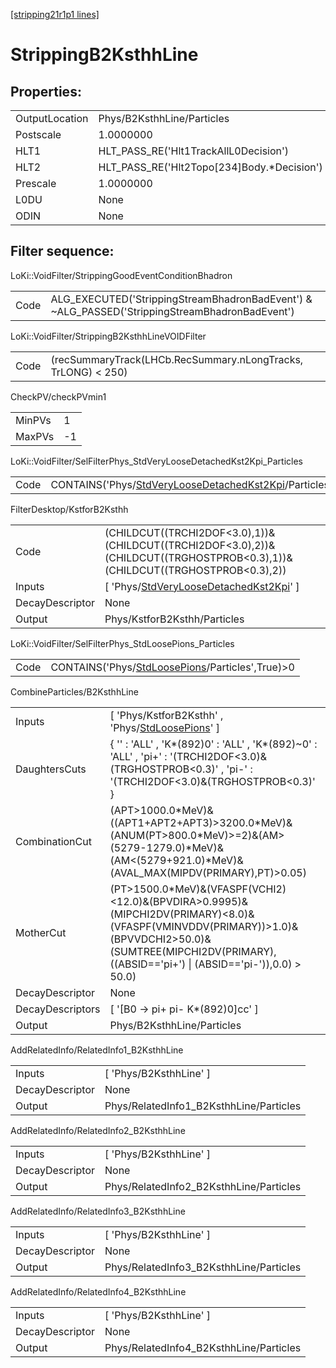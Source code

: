[[stripping21r1p1 lines]](./stripping21r1p1-index)

# StrippingB2KsthhLine

## Properties:

|                |                                               |
|----------------|-----------------------------------------------|
| OutputLocation | Phys/B2KsthhLine/Particles                    |
| Postscale      | 1.0000000                                     |
| HLT1           | HLT_PASS_RE('Hlt1TrackAllL0Decision')         |
| HLT2           | HLT_PASS_RE('Hlt2Topo[234]Body.\*Decision') |
| Prescale       | 1.0000000                                     |
| L0DU           | None                                          |
| ODIN           | None                                          |

## Filter sequence:

LoKi::VoidFilter/StrippingGoodEventConditionBhadron

|      |                                                                                                |
|------|------------------------------------------------------------------------------------------------|
| Code | ALG_EXECUTED('StrippingStreamBhadronBadEvent') & ~ALG_PASSED('StrippingStreamBhadronBadEvent') |

LoKi::VoidFilter/StrippingB2KsthhLineVOIDFilter

|      |                                                               |
|------|---------------------------------------------------------------|
| Code | (recSummaryTrack(LHCb.RecSummary.nLongTracks, TrLONG) \< 250) |

CheckPV/checkPVmin1

|        |     |
|--------|-----|
| MinPVs | 1   |
| MaxPVs | -1  |

LoKi::VoidFilter/SelFilterPhys_StdVeryLooseDetachedKst2Kpi_Particles

|      |                                                                                                                                 |
|------|---------------------------------------------------------------------------------------------------------------------------------|
| Code | CONTAINS('Phys/[StdVeryLooseDetachedKst2Kpi](./stripping21r1p1-commonparticles-stdveryloosedetachedkst2kpi)/Particles',True)\>0 |

FilterDesktop/KstforB2Ksthh

|                 |                                                                                                                                 |
|-----------------|---------------------------------------------------------------------------------------------------------------------------------|
| Code            | (CHILDCUT((TRCHI2DOF\<3.0),1))&(CHILDCUT((TRCHI2DOF\<3.0),2))&(CHILDCUT((TRGHOSTPROB\<0.3),1))&(CHILDCUT((TRGHOSTPROB\<0.3),2)) |
| Inputs          | [ 'Phys/[StdVeryLooseDetachedKst2Kpi](./stripping21r1p1-commonparticles-stdveryloosedetachedkst2kpi)' ]                       |
| DecayDescriptor | None                                                                                                                            |
| Output          | Phys/KstforB2Ksthh/Particles                                                                                                    |

LoKi::VoidFilter/SelFilterPhys_StdLoosePions_Particles

|      |                                                                                                     |
|------|-----------------------------------------------------------------------------------------------------|
| Code | CONTAINS('Phys/[StdLoosePions](./stripping21r1p1-commonparticles-stdloosepions)/Particles',True)\>0 |

CombineParticles/B2KsthhLine

|                  |                                                                                                                                                                                                                     |
|------------------|---------------------------------------------------------------------------------------------------------------------------------------------------------------------------------------------------------------------|
| Inputs           | [ 'Phys/KstforB2Ksthh' , 'Phys/[StdLoosePions](./stripping21r1p1-commonparticles-stdloosepions)' ]                                                                                                                |
| DaughtersCuts    | { '' : 'ALL' , 'K\*(892)0' : 'ALL' , 'K\*(892)~0' : 'ALL' , 'pi+' : '(TRCHI2DOF\<3.0)&(TRGHOSTPROB\<0.3)' , 'pi-' : '(TRCHI2DOF\<3.0)&(TRGHOSTPROB\<0.3)' }                                                         |
| CombinationCut   | (APT\>1000.0\*MeV)&((APT1+APT2+APT3)\>3200.0\*MeV)&(ANUM(PT\>800.0\*MeV)\>=2)&(AM\>(5279-1279.0)\*MeV)&(AM\<(5279+921.0)\*MeV)&(AVAL_MAX(MIPDV(PRIMARY),PT)\>0.05)                                                  |
| MotherCut        | (PT\>1500.0\*MeV)&(VFASPF(VCHI2)\<12.0)&(BPVDIRA\>0.9995)&(MIPCHI2DV(PRIMARY)\<8.0)&(VFASPF(VMINVDDV(PRIMARY))\>1.0)&(BPVVDCHI2\>50.0)&(SUMTREE(MIPCHI2DV(PRIMARY),((ABSID=='pi+') \| (ABSID=='pi-')),0.0) \> 50.0) |
| DecayDescriptor  | None                                                                                                                                                                                                                |
| DecayDescriptors | [ '[B0 -\> pi+ pi- K\*(892)0]cc' ]                                                                                                                                                                              |
| Output           | Phys/B2KsthhLine/Particles                                                                                                                                                                                          |

AddRelatedInfo/RelatedInfo1_B2KsthhLine

|                 |                                         |
|-----------------|-----------------------------------------|
| Inputs          | [ 'Phys/B2KsthhLine' ]                |
| DecayDescriptor | None                                    |
| Output          | Phys/RelatedInfo1_B2KsthhLine/Particles |

AddRelatedInfo/RelatedInfo2_B2KsthhLine

|                 |                                         |
|-----------------|-----------------------------------------|
| Inputs          | [ 'Phys/B2KsthhLine' ]                |
| DecayDescriptor | None                                    |
| Output          | Phys/RelatedInfo2_B2KsthhLine/Particles |

AddRelatedInfo/RelatedInfo3_B2KsthhLine

|                 |                                         |
|-----------------|-----------------------------------------|
| Inputs          | [ 'Phys/B2KsthhLine' ]                |
| DecayDescriptor | None                                    |
| Output          | Phys/RelatedInfo3_B2KsthhLine/Particles |

AddRelatedInfo/RelatedInfo4_B2KsthhLine

|                 |                                         |
|-----------------|-----------------------------------------|
| Inputs          | [ 'Phys/B2KsthhLine' ]                |
| DecayDescriptor | None                                    |
| Output          | Phys/RelatedInfo4_B2KsthhLine/Particles |
